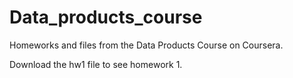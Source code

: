 # Data_products_course
Homeworks and files from the Data Products Course on Coursera.

Download the hw1 file to see homework 1.
